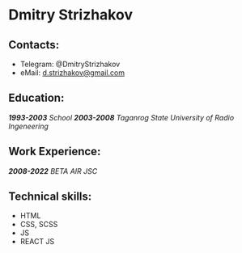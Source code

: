 # Dmitry Strizhakov
## Contacts:
- Telegram: @DmitryStrizhakov
- eMail: d.strizhakov@gmail.com
## Education: 
***1993-2003*** *School*
***2003-2008*** *Taganrog State University of Radio Ingeneering* 
## Work Experience:
***2008-2022*** *BETA AIR JSC*
## Technical skills:
- HTML
- CSS, SCSS
- JS
- REACT JS
